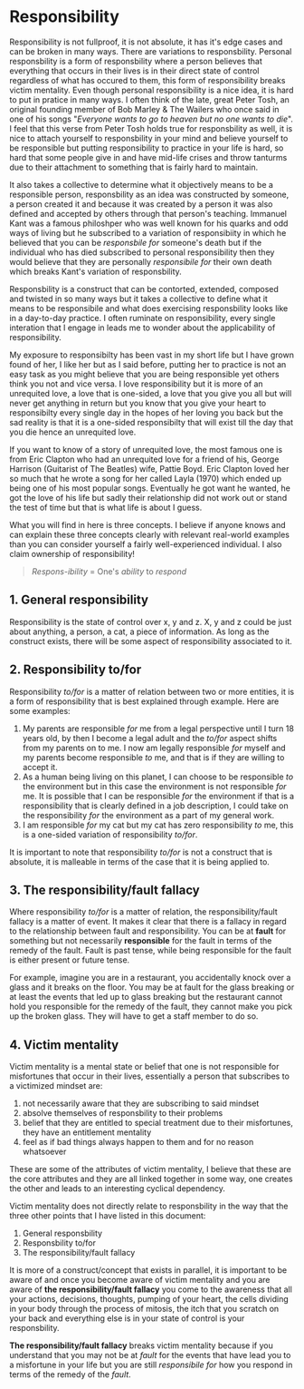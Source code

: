 # Responsibility

Responsibility is not fullproof, it is not absolute, it has it's edge cases and can be broken in many ways. There are variations to responsbility. Personal responsbility is a form of responsbility where a person believes that everything that occurs in their lives is in their direct state of control regardless of what has occured to them, this form of responsibility breaks victim mentality. Even though personal responsibility is a nice idea, it is hard to put in pratice in many ways. I often think of the late, great Peter Tosh, an original founding member of Bob Marley & The Wailers who once said in one of his songs "_Everyone wants to go to heaven but no one wants to die_". I feel that this verse from Peter Tosh holds true for responsbility as well, it is nice to attach yourself to responsbility in your mind and believe yourself to be responsible but putting responsibility to practice in your life is hard, so hard that some people give in and have mid-life crises and throw tanturms due to their attachment to something that is fairly hard to maintain.

It also takes a collective to determine what it objectively means to be a responsible person, responsbility as an idea was constructed by someone, a person created it and because it was created by a person it was also defined and accepted by others through that person's teaching. Immanuel Kant was a famous philoshper who was well known for his quarks and odd ways of living but he subscribed to a variation of responsibiity in which he believed that you can be _responsbile for_ someone's death but if the individual who has died subscribed to personal responsibility then they would believe that they are personally _responsibile for_ their own death which breaks Kant's variation of responsbility.

Responsbility is a construct that can be contorted, extended, composed and twisted in so many ways but it takes a collective to define what it means to be responsibile and what does exercising responsbility looks like in a day-to-day practice. I often ruminate on responsibility, every single interation that I engage in leads me to wonder about the applicability of responsibility.

My exposure to responsibilty has been vast in my short life but I have grown found of her, I like her but as I said before, putting her to practice is not an easy task as you might believe that you are being responsible yet others think you not and vice versa. I love responsibility but it is more of an unrequited love, a love that is one-sided, a love that you give you all but will never get anything in return but you know that you give your heart to responsibilty every single day in the hopes of her loving you back but the sad reality is that it is a one-sided responsibilty that will exist till the day that you die hence an unrequited love.

If you want to know of a story of unrequited love, the most famous one is from Eric Clapton who had an unrequited love for a friend of his, George Harrison (Guitarist of The Beatles) wife, Pattie Boyd. Eric Clapton loved her so much that he wrote a song for her called Layla (1970) which ended up being one of his most popular songs. Eventually he got want he wanted, he got the love of his life but sadly their relationship did not work out or stand the test of time but that is what life is about I guess.

What you will find in here is three concepts. I believe if anyone knows and can explain these three concepts clearly with relevant real-world examples than you can consider yourself a fairly well-experienced individual. I also claim ownership of responsibility!

> _Respons_-_ibility_ = One's _ability_ to _respond_

## 1. General responsibility

Responsibility is the state of control over x, y and z. X, y and z could be just about anything, a person, a cat, a piece of information. As long as the construct exists, there will be some aspect of responsibility associated to it.

## 2. Responsibility to/for

Responsibility _to/for_ is a matter of relation between two or more entities, it is a form of responsibility that is best explained through example. Here are some examples:

1. My parents are responsible _for_ me from a legal perspective until I turn 18 years old, by then I become a legal adult and the _to/for_ aspect shifts from my parents on to me. I now am legally responsible _for_ myself and my parents become responsible _to_ me, and that is if they are willing to accept it.
2. As a human being living on this planet, I can choose to be responsible _to_ the environment but in this case the environment is not responsible _for_ me. It is possible that I can be responsible _for_ the environment if that is a responsibility that is clearly defined in a job description, I could take on the responsibility _for_ the environment as a part of my general work.
3. I am responsible _for_ my cat but my cat has zero responsibility _to_ me, this is a one-sided variation of responsibility _to/for_.

It is important to note that responsibility _to/for_ is not a construct that is absolute, it is malleable in terms of the case that it is being applied to.

## 3. The responsibility/fault fallacy

Where responsibility _to/for_ is a matter of relation, the responsibility/fault fallacy is a matter of event. It makes it clear that there is a fallacy in regard to the relationship between fault and responsibility. You can be at **fault** for something but not necessarily **responsible** for the fault in terms of the remedy of the fault. Fault is past tense, while being responsible for the fault is either present or future tense.

For example, imagine you are in a restaurant, you accidentally knock over a glass and it breaks on the floor. You may be at fault for the glass breaking or at least the events that led up to glass breaking but the restaurant cannot hold you responsible for the remedy of the fault, they cannot make you pick up the broken glass. They will have to get a staff member to do so.

## 4. Victim mentality

Victim mentality is a mental state or belief that one is not responsible for misfortunes that occur in their lives, essentially a person that subscribes to a victimized mindset are:

1. not necessarily aware that they are subscribing to said mindset
2. absolve themselves of responsbility to their problems
3. belief that they are entitled to special treatment due to their misfortunes, they have an entitlement mentality
4. feel as if bad things always happen to them and for no reason whatsoever

These are some of the attributes of victim mentality, I believe that these are the core attributes and they are all linked together in some way, one creates the other and leads to an interesting cyclical dependency.

Victim mentality does not directly relate to responsbility in the way that the three other points that I have listed in this document:

1. General responsbility
2. Responsbility to/for
3. The responsibility/fault fallacy

It is more of a construct/concept that exists in parallel, it is important to be aware of and once you become aware of victim mentality and you are aware of **the responsibility/fault fallacy** you come to the awareness that all your actions, decisions, thoughts, pumping of your heart, the cells dividing in your body through the process of mitosis, the itch that you scratch on your back and everything else is in your state of control is your responsbility.

**The responsibility/fault fallacy** breaks victim mentality because if you understand that you may not be at _fault_ for the events that have lead you to a misfortune in your life but you are still _responsibile for_ how you respond in terms of the remedy of the _fault_.
